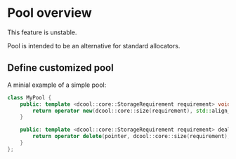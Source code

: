 # Pool overview

This feature is unstable.

Pool is intended to be an alternative for standard allocators.

## Define customized pool

A minial example of a simple pool:

```cpp
class MyPool {
	public: template <dcool::core::StorageRequirement requirement> void* allocate() {
		return operator new(dcool::core::size(requirement), std::align_val_t(dcool::core::alignment(requirement)));
	}

	public: template <dcool::core::StorageRequirement requirement> deallocate(void* pointer) {
		return operator delete(pointer, dcool::core::size(requirement), std::align_val_t(dcool::core::alignment(requirement)));
	}
};
```
